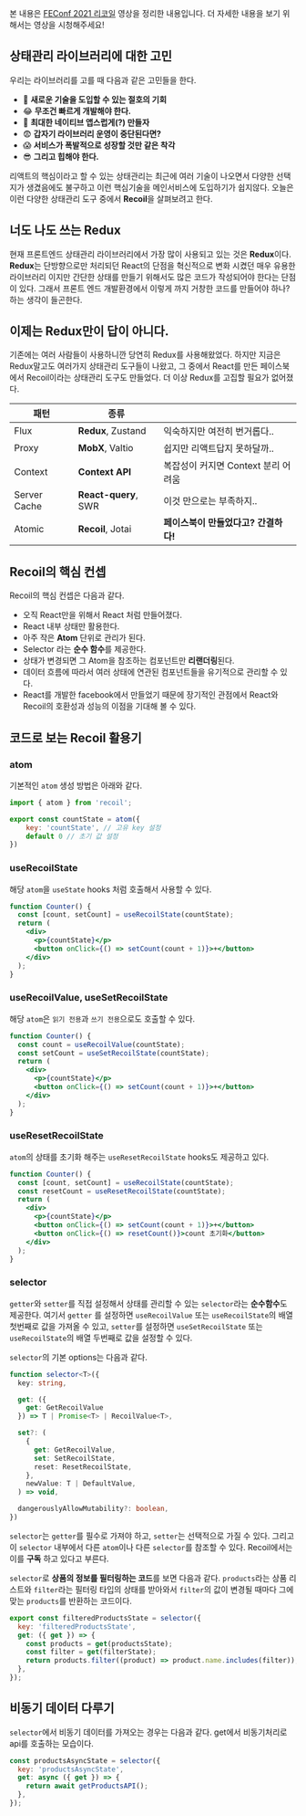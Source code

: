 본 내용은 [FEConf 2021 리코일](https://www.youtube.com/watch?v=0-UaleJZOw8&t=347s) 영상을 정리한 내용입니다.
더 자세한 내용을 보기 위해서는 영상을 시청해주세요!

## 상태관리 라이브러리에 대한 고민

우리는 라이브러리를 고를 때 다음과 같은 고민들을 한다.

- 🤩 **새로운 기술을 도입할 수 있는 절호의 기회**
- 😂 **무조건 빠르게 개발해야 한다.**
- 🤔 **최대한 네이티브 앱스럽게(?) 만들자**
- 😨 **갑자기 라이브러리 운영이 중단된다면?**
- 😱 **서비스가 폭발적으로 성장할 것만 같은 착각**
- 😎 **그리고 힙해야 한다.**

리액트의 핵심이라고 할 수 있는 상태관리는 최근에 여러 기술이 나오면서 다양한 선택지가 생겼음에도 불구하고 이런 핵심기술을 메인서비스에 도입하기가 쉽지않다. 오늘은 이런 다양한 상태관리 도구 중에서 **Recoil**을 살펴보려고 한다.

## 너도 나도 쓰는 Redux

현재 프론트엔드 상태관리 라이브러리에서 가장 많이 사용되고 있는 것은 **Redux**이다. **Redux**는 단방향으로만 처리되던 React의 단점을 혁신적으로 변화 시켰던 매우 유용한 라이브러리 이지만 간단한 상태를 만들기 위해서도 많은 코드가 작성되어야 한다는 단점이 있다. 그래서 프론트 엔드 개발환경에서 이렇게 까지 거창한 코드를 만들어야 하나? 하는 생각이 들곤한다.

## 이제는 Redux만이 답이 아니다.

기존에는 여러 사람들이 사용하니깐 당연히 Redux를 사용해왔었다. 하지만 지금은 Redux말고도 여러가지 상태관리 도구들이 나왔고, 그 중에서 React를 만든 페이스북에서 Recoil이라는 상태관리 도구도 만들었다. 더 이상 Redux를 고집할 필요가 없어졌다.

| 패턴         | 종류                 |                                      |
| ------------ | -------------------- | ------------------------------------ |
| Flux         | **Redux**, Zustand   | 익숙하지만 여전히 번거롭다..         |
| Proxy        | **MobX**, Valtio     | 쉽지만 리액트답지 못하달까..         |
| Context      | **Context API**      | 복잡성이 커지면 Context 분리 어려움  |
| Server Cache | **React-query**, SWR | 이것 만으로는 부족하지..             |
| Atomic       | **Recoil**, Jotai    | **페이스북이 만들었다고? 간결하다!** |

## Recoil의 핵심 컨셉

Recoil의 핵심 컨셉은 다음과 같다.

- 오직 React만을 위해서 React 처럼 만들어졌다.
- React 내부 상태만 활용한다.
- 아주 작은 **Atom** 단위로 관리가 된다.
- Selector 라는 **순수 함수**를 제공한다.
- 상태가 변경되면 그 Atom을 참조하는 컴포넌트만 **리랜더링**된다.
- 데이터 흐름에 따라서 여러 상태에 연관된 컴포넌트들을 유기적으로 관리할 수 있다.
- React를 개발한 facebook에서 만들었기 때문에 장기적인 관점에서 React와 Recoil의 호환성과 성능의 이점을 기대해 볼 수 있다.

## 코드로 보는 Recoil 활용기

### atom

기본적인 `atom` 생성 방법은 아래와 같다.

```javascript
import { atom } from 'recoil';

export const countState = atom({
    key: 'countState', // 고유 key 설정
    default 0 // 초기 값 설정
})
```

### useRecoilState

해당 `atom`을 `useState` hooks 처럼 호출해서 사용할 수 있다.

```jsx
function Counter() {
  const [count, setCount] = useRecoilState(countState);
  return (
    <div>
      <p>{countState}</p>
      <button onClick={() => setCount(count + 1)}>+</button>
    </div>
  );
}
```

### useRecoilValue, useSetRecoilState

해당 `atom`은 `읽기 전용`과 `쓰기 전용`으로도 호출할 수 있다.

```jsx
function Counter() {
  const count = useRecoilValue(countState);
  const setCount = useSetRecoilState(countState);
  return (
    <div>
      <p>{countState}</p>
      <button onClick={() => setCount(count + 1)}>+</button>
    </div>
  );
}
```

### useResetRecoilState

`atom`의 상태를 초기화 해주는 `useResetRecoilState` hooks도 제공하고 있다.

```jsx
function Counter() {
  const [count, setCount] = useRecoilState(countState);
  const resetCount = useResetRecoilState(countState);
  return (
    <div>
      <p>{countState}</p>
      <button onClick={() => setCount(count + 1)}>+</button>
      <button onClick={() => resetCount()}>count 초기화</button>
    </div>
  );
}
```

### selector

`getter`와 `setter`를 직접 설정해서 상태를 관리할 수 있는 `selector`라는 **순수함수**도 제공한다. 여기서 `getter` 를 설정하면 `useRecoilValue` 또는 `useRecoilState`의 배열 첫번째로 값을 가져올 수 있고, `setter`를 설정하면 `useSetRecoilState` 또는 `useRecoilState`의 배열 두번째로 값을 설정할 수 있다.

`selector`의 기본 options는 다음과 같다.

```typescript
function selector<T>({
  key: string,

  get: ({
    get: GetRecoilValue
  }) => T | Promise<T> | RecoilValue<T>,

  set?: (
    {
      get: GetRecoilValue,
      set: SetRecoilState,
      reset: ResetRecoilState,
    },
    newValue: T | DefaultValue,
  ) => void,

  dangerouslyAllowMutability?: boolean,
})
```

`selector`는 `getter`를 필수로 가져야 하고, `setter`는 선택적으로 가질 수 있다. 그리고 이 `selector` 내부에서 다른 `atom`이나 다른 `selector`를 참조할 수 있다. Recoil에서는 이를 **구독** 하고 있다고 부른다.

`selector`로 **상품의 정보를 필터링하는 코드**를 보면 다음과 같다. `products`라는 상품 리스트와 `filter`라는 필터링 타입의 상태를 받아와서 `filter`의 값이 변경될 때마다 그에 맞는 `products`를 반환하는 코드이다.

```javascript
export const filteredProductsState = selector({
  key: 'filteredProductsState',
  get: ({ get }) => {
    const products = get(productsState);
    const filter = get(filterState);
    return products.filter((product) => product.name.includes(filter));
  },
});
```

## 비동기 데이터 다루기

`selector`에서 비동기 데이터를 가져오는 경우는 다음과 같다. get에서 비동기처리로 api를 호출하는 모습이다.

```javascript
const productsAsyncState = selector({
  key: 'productsAsyncState',
  get: async ({ get }) => {
    return await getProductsAPI();
  },
});
```
